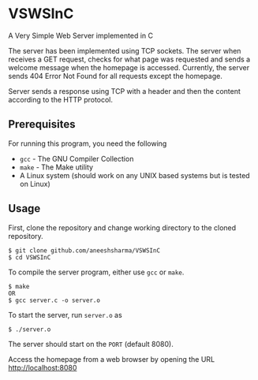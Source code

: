 # VSWSInC
A Very Simple Web Server implemented in C

The server has been implemented using TCP sockets. The server when receives a GET request, checks for what page was requested and sends a welcome message when the homepage is accessed. Currently, the server sends 404 Error Not Found for all requests except the homepage.

Server sends a response using TCP with a header and then the content according to the HTTP protocol.

## Prerequisites
For running this program, you need the following
- `gcc` - The GNU Compiler Collection
- `make` - The Make utility
- A Linux system (should work on any UNIX based systems but is tested on Linux)

## Usage
First, clone the repository and change working directory to the cloned repository.
```
$ git clone github.com/aneeshsharma/VSWSInC
$ cd VSWSInC
```

To compile the server program, either use `gcc` or `make`.

```
$ make
OR
$ gcc server.c -o server.o
```

To start the server, run `server.o` as

```
$ ./server.o
```

The server should start on the `PORT` (default 8080).

Access the homepage from a web browser by opening the URL [http://localhost:8080](http://localhost:8080)
